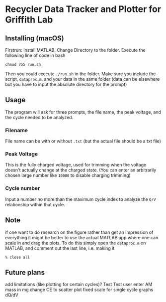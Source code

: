 # Recycler Data Tracker and Plotter for Griffith Lab
## Installing (macOS)
Firstrun: Install MATLAB. Change Directory to the folder. Execute the following line of code in bash

`chmod 755 run.sh`

Then you could execute `./run.sh` in the folder. Make sure you include the script, `dataproc.m`, and your data in the same folder (data can be elsewhere but you have to input the absolute directory for the prompt)

## Usage
The program will ask for three prompts, the file name, the peak voltage, and the cycle needed to be analyzed. 

### Filename
File name can be with or without `.txt` (but the actual file should be a txt file)

### Peak Voltage
This is the fully charged voltage, used for trimming when the voltage doesn't actually change at the charged state. (You can enter an arbitrarily chosen large number like `10000` to disable charging trimming)

### Cycle number
Input a number no more than the maximum cycle index to analyze the `Q/V` relationship within that cycle.

## Note
if one want to do research on the figure rather than get an impression of everything it might be better to use the actual MATLAB app where one can scale in and drag the plots. To do this simply open the `dataproc.m` on MATLAB, and comment out the last line, i.e. making it

`% close all`

## Future plans
add limitations (like plotting for certain cycles)?
Test Test
user enter AM mass in mg
change CE to scatter plot
fixed scale for single cycle graphs
dQ/dV
<!-- Lithiation -->